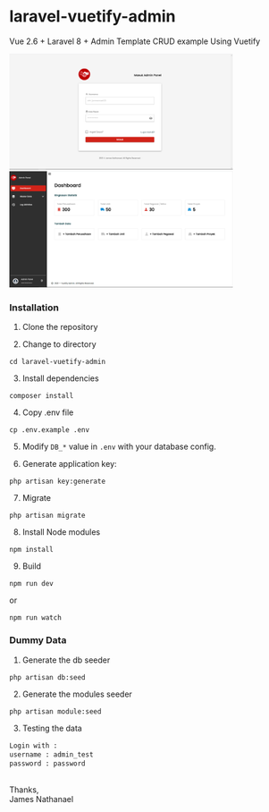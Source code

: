 # laravel-vuetify-admin

Vue 2.6 + Laravel 8 + Admin Template CRUD example Using Vuetify

<img src="login.PNG" width="400">
<img src="Dashboard.PNG" width="400">

### Installation

1. Clone the repository

2. Change to directory

````
cd laravel-vuetify-admin
````   

3. Install dependencies

````
composer install
````

4. Copy .env file

```
cp .env.example .env
```

5. Modify `DB_*` value in `.env` with your database config.

6. Generate application key:

````
php artisan key:generate
````

7. Migrate
````
php artisan migrate
````

8. Install Node modules
````
npm install
````

9. Build

````
npm run dev
````
or
````
npm run watch
````

### Dummy Data

1. Generate the db seeder

````
php artisan db:seed
````
    
2. Generate the modules seeder
````
php artisan module:seed
````

3. Testing the data
```
Login with :
username : admin_test
password : password
```

<br>
Thanks,<br>
James Nathanael